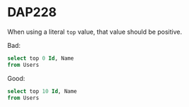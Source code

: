 ﻿# DAP228

When using a literal `top` value, that value should be positive.

Bad:

``` sql
select top 0 Id, Name
from Users
```

Good:

``` sql
select top 10 Id, Name
from Users
```